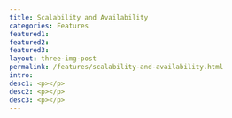 ```yaml
---
title: Scalability and Availability
categories: Features
featured1:
featured2:
featured3:
layout: three-img-post
permalink: /features/scalability-and-availability.html
intro:
desc1: <p></p>
desc2: <p></p>
desc3: <p></p>
---
```

